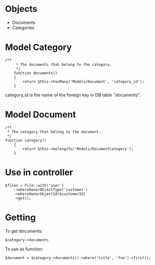 # Objects
* Documents
* Categories

# Model Category
````
/**
     * The documents that belong to the category.
     */
    function documents()
    {
        return $this->hasMany('Models/Document', 'category_id');
    }
````
category_id is the name of the foreign key in DB table "documents". 

# Model Document
````
/**
 * The category that belong to the document.
 */
function category()
    {
        return $this->belongsTo('Models/DocumentCategory');
    }
````

# Use in controller
````
$files = File::with('user')
    ->whereOwnerObjectType('customer')
    ->whereOwnerObjectId($customerId)
    ->get();
````

# Getting
To get documents:
````
$category->documents
````

To use as function:
````
$document = $category->documents()->where('title', 'foo')->first();
````
  

